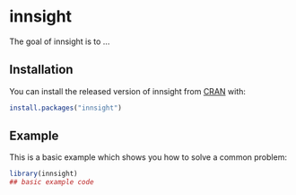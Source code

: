 
# innsight

<!-- badges: start -->
<!-- badges: end -->

The goal of innsight is to ...

## Installation

You can install the released version of innsight from [CRAN](https://CRAN.R-project.org) with:

``` r
install.packages("innsight")
```

## Example

This is a basic example which shows you how to solve a common problem:

``` r
library(innsight)
## basic example code
```

